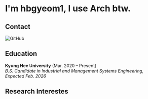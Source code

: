 # I'm hbgyeom1, I use Arch btw.

## Contact
![GitHub](https://img.shields.io/badge/hbgyeom1-181717?style=flat&logo=github&logoColor=white)

## Education
**Kyung Hee University** (Mar. 2020 – Present)<br>
*B.S. Candidate in Industrial and Management Systems Engineering, Expected Feb. 2026*

## Research Interestes
